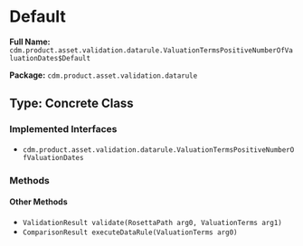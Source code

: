 # Default

**Full Name:** `cdm.product.asset.validation.datarule.ValuationTermsPositiveNumberOfValuationDates$Default`

**Package:** `cdm.product.asset.validation.datarule`

## Type: Concrete Class

### Implemented Interfaces

- `cdm.product.asset.validation.datarule.ValuationTermsPositiveNumberOfValuationDates`

### Methods

#### Other Methods

- `ValidationResult validate(RosettaPath arg0, ValuationTerms arg1)`
- `ComparisonResult executeDataRule(ValuationTerms arg0)`

